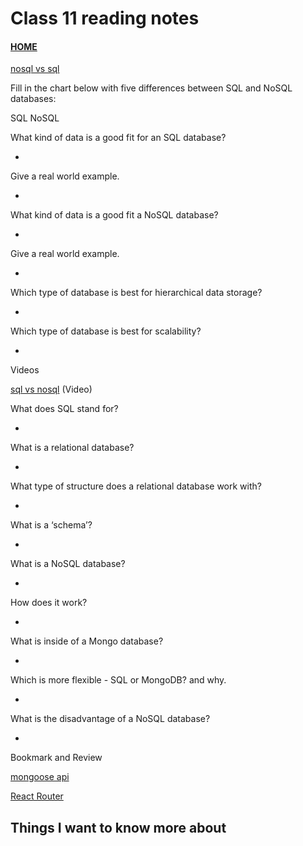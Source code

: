 # Class 11 reading notes

#### [HOME](https://cesarderio.github.io/reading-notes/)

[nosql vs sql](https://www.youtube.com/watch?v=ZS_kXvOeQ5Y&ab_channel=Academind)

Fill in the chart below with five differences between SQL and NoSQL databases:

SQL NoSQL

What kind of data is a good fit for an SQL database?

*

Give a real world example.

*

What kind of data is a good fit a NoSQL database?

*

Give a real world example.

*

Which type of database is best for hierarchical data storage?

*

Which type of database is best for scalability?

*

Videos

[sql vs nosql](https://www.youtube.com/watch?v=ZS_kXvOeQ5Y&ab_channel=Academind) (Video)

What does SQL stand for?

*

What is a relational database?

*

What type of structure does a relational database work with?

*

What is a ‘schema’?

*

What is a NoSQL database?

*

How does it work?

*

What is inside of a Mongo database?

*

Which is more flexible - SQL or MongoDB? and why.

*

What is the disadvantage of a NoSQL database?

*

Bookmark and Review

[mongoose api](https://mongoosejs.com/docs/api.html#Model)

[React Router](https://v5.reactrouter.com/web/api/BrowserRouter)

## Things I want to know more about
